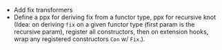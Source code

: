 - Add fix transformers
- Define a ppx for deriving fix from a functor type, ppx for recursive knot 
  (Idea: on deriving `fix` on a given functor type (first param is the recursive param), register all constructors,
    then on extension hooks, wrap any registered constructors `Con` w/ `Fix`.). 
